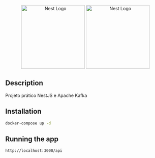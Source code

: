 <p align="center">
  <a href="http://nestjs.com/" target="blank"><img src="https://nestjs.com/img/logo-small.svg" width="200" alt="Nest Logo" /></a>
  <a href="https://kafka.apache.org/" target="blank"><img src="https://dyltqmyl993wv.cloudfront.net/assets/stacks/kafka/img/kafka-stack-220x234.png" width="200" alt="Nest Logo" /></a>
</p>

## Description

Projeto prático NestJS e Apache Kafka

## Installation

```bash
docker-compose up -d
```

## Running the app

```bash
http://localhost:3000/api
```